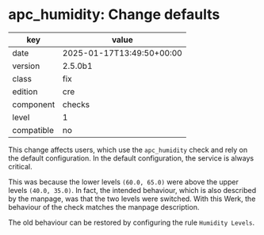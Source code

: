 [//]: # (werk v2)
# apc_humidity: Change defaults

key        | value
---------- | ---
date       | 2025-01-17T13:49:50+00:00
version    | 2.5.0b1
class      | fix
edition    | cre
component  | checks
level      | 1
compatible | no

This change affects users, which use the `apc_humidity` check and rely on the default configuration.
In the default configuration, the service is always critical.

This was because the lower levels `(60.0, 65.0)` were above the upper levels `(40.0, 35.0)`.
In fact, the intended behaviour, which is also described by the manpage, was that the two levels were switched.
With this Werk, the behaviour of the check matches the manpage description.

The old behaviour can be restored by configuring the rule `Humidity Levels`.
